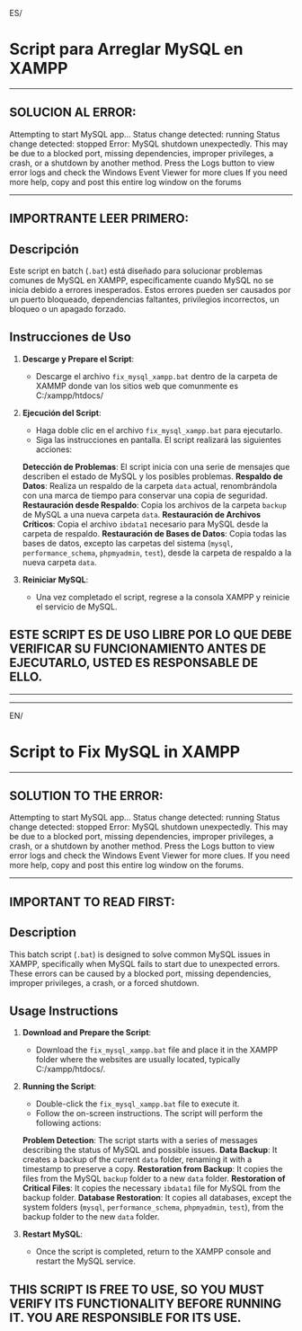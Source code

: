 ES/

# Script para Arreglar MySQL en XAMPP
----------------------------------------------
SOLUCION AL ERROR:
----------------------------------------------
Attempting to start MySQL app...
Status change detected: running
Status change detected: stopped
Error: MySQL shutdown unexpectedly.
This may be due to a blocked port, missing dependencies, 
improper privileges, a crash, or a shutdown by another method.
Press the Logs button to view error logs and check
the Windows Event Viewer for more clues
If you need more help, copy and post this
entire log window on the forums


----------------------------------------------
IMPORTRANTE LEER PRIMERO: 
----------------------------------------------

## Descripción

Este script en batch (`.bat`) está diseñado para solucionar problemas comunes de MySQL en XAMPP, específicamente cuando MySQL no se inicia debido a errores inesperados. Estos errores pueden ser causados por un puerto bloqueado, dependencias faltantes, privilegios incorrectos, un bloqueo o un apagado forzado.

## Instrucciones de Uso

1. **Descarge y Prepare el Script**:
   - Descarge el archivo `fix_mysql_xampp.bat` dentro de la carpeta de XAMMP donde van los sitios web que comunmente es C:/xampp/htdocs/

2. **Ejecución del Script**:
   - Haga doble clic en el archivo `fix_mysql_xampp.bat` para ejecutarlo.
   - Siga las instrucciones en pantalla. El script realizará las siguientes acciones:

    **Detección de Problemas**: El script inicia con una serie de mensajes que describen el estado de MySQL y los posibles problemas.
    **Respaldo de Datos**: Realiza un respaldo de la carpeta `data` actual, renombrándola con una marca de tiempo para conservar una copia de seguridad.
    **Restauración desde Respaldo**: Copia los archivos de la carpeta `backup` de MySQL a una nueva carpeta `data`.
    **Restauración de Archivos Críticos**: Copia el archivo `ibdata1` necesario para MySQL desde la carpeta de respaldo.
    **Restauración de Bases de Datos**: Copia todas las bases de datos, excepto las carpetas del sistema (`mysql`, `performance_schema`, `phpmyadmin`, `test`), desde la carpeta de respaldo a la nueva carpeta `data`.


3. **Reiniciar MySQL**:
   - Una vez completado el script, regrese a la consola XAMPP y reinicie el servicio de MySQL.

## ESTE SCRIPT ES DE USO LIBRE POR LO QUE DEBE VERIFICAR SU FUNCIONAMIENTO ANTES DE EJECUTARLO, USTED ES RESPONSABLE DE ELLO. 


--------------------------------------------------------------------------------------------------------------------------------
--------------------------------------------------------------------------------------------------------------------------------

EN/

# Script to Fix MySQL in XAMPP
----------------------------------------------
SOLUTION TO THE ERROR:
----------------------------------------------
Attempting to start MySQL app...
Status change detected: running
Status change detected: stopped
Error: MySQL shutdown unexpectedly.
This may be due to a blocked port, missing dependencies, 
improper privileges, a crash, or a shutdown by another method.
Press the Logs button to view error logs and check
the Windows Event Viewer for more clues.
If you need more help, copy and post this
entire log window on the forums.

----------------------------------------------
IMPORTANT TO READ FIRST:
----------------------------------------------

## Description

This batch script (`.bat`) is designed to solve common MySQL issues in XAMPP, specifically when MySQL fails to start due to unexpected errors. These errors can be caused by a blocked port, missing dependencies, improper privileges, a crash, or a forced shutdown.

## Usage Instructions

1. **Download and Prepare the Script**:
   - Download the `fix_mysql_xampp.bat` file and place it in the XAMPP folder where the websites are usually located, typically C:/xampp/htdocs/.

2. **Running the Script**:
   - Double-click the `fix_mysql_xampp.bat` file to execute it.
   - Follow the on-screen instructions. The script will perform the following actions:

    **Problem Detection**: The script starts with a series of messages describing the status of MySQL and possible issues.
    **Data Backup**: It creates a backup of the current `data` folder, renaming it with a timestamp to preserve a copy.
    **Restoration from Backup**: It copies the files from the MySQL `backup` folder to a new `data` folder.
    **Restoration of Critical Files**: It copies the necessary `ibdata1` file for MySQL from the backup folder.
    **Database Restoration**: It copies all databases, except the system folders (`mysql`, `performance_schema`, `phpmyadmin`, `test`), from the backup folder to the new `data` folder.

3. **Restart MySQL**:
   - Once the script is completed, return to the XAMPP console and restart the MySQL service.

## THIS SCRIPT IS FREE TO USE, SO YOU MUST VERIFY ITS FUNCTIONALITY BEFORE RUNNING IT. YOU ARE RESPONSIBLE FOR ITS USE.


